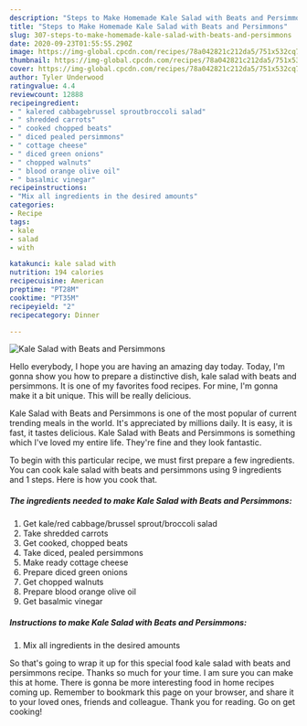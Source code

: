 ```yaml
---
description: "Steps to Make Homemade Kale Salad with Beats and Persimmons"
title: "Steps to Make Homemade Kale Salad with Beats and Persimmons"
slug: 307-steps-to-make-homemade-kale-salad-with-beats-and-persimmons
date: 2020-09-23T01:55:55.290Z
image: https://img-global.cpcdn.com/recipes/78a042821c212da5/751x532cq70/kale-salad-with-beats-and-persimmons-recipe-main-photo.jpg
thumbnail: https://img-global.cpcdn.com/recipes/78a042821c212da5/751x532cq70/kale-salad-with-beats-and-persimmons-recipe-main-photo.jpg
cover: https://img-global.cpcdn.com/recipes/78a042821c212da5/751x532cq70/kale-salad-with-beats-and-persimmons-recipe-main-photo.jpg
author: Tyler Underwood
ratingvalue: 4.4
reviewcount: 12888
recipeingredient:
- " kalered cabbagebrussel sproutbroccoli salad"
- " shredded carrots"
- " cooked chopped beats"
- " diced pealed persimmons"
- " cottage cheese"
- " diced green onions"
- " chopped walnuts"
- " blood orange olive oil"
- " basalmic vinegar"
recipeinstructions:
- "Mix all ingredients in the desired amounts"
categories:
- Recipe
tags:
- kale
- salad
- with

katakunci: kale salad with 
nutrition: 194 calories
recipecuisine: American
preptime: "PT28M"
cooktime: "PT35M"
recipeyield: "2"
recipecategory: Dinner

---
```



![Kale Salad with Beats and Persimmons](https://img-global.cpcdn.com/recipes/78a042821c212da5/751x532cq70/kale-salad-with-beats-and-persimmons-recipe-main-photo.jpg)

Hello everybody, I hope you are having an amazing day today. Today, I'm gonna show you how to prepare a distinctive dish, kale salad with beats and persimmons. It is one of my favorites food recipes. For mine, I'm gonna make it a bit unique. This will be really delicious.



Kale Salad with Beats and Persimmons is one of the most popular of current trending meals in the world. It's appreciated by millions daily. It is easy, it is fast, it tastes delicious. Kale Salad with Beats and Persimmons is something which I've loved my entire life. They're fine and they look fantastic.


To begin with this particular recipe, we must first prepare a few ingredients. You can cook kale salad with beats and persimmons using 9 ingredients and 1 steps. Here is how you cook that.

<!--inarticleads1-->

##### The ingredients needed to make Kale Salad with Beats and Persimmons:

1. Get  kale/red cabbage/brussel sprout/broccoli salad
1. Take  shredded carrots
1. Get  cooked, chopped beats
1. Take  diced, pealed persimmons
1. Make ready  cottage cheese
1. Prepare  diced green onions
1. Get  chopped walnuts
1. Prepare  blood orange olive oil
1. Get  basalmic vinegar




<!--inarticleads2-->

##### Instructions to make Kale Salad with Beats and Persimmons:

1. Mix all ingredients in the desired amounts




So that's going to wrap it up for this special food kale salad with beats and persimmons recipe. Thanks so much for your time. I am sure you can make this at home. There is gonna be more interesting food in home recipes coming up. Remember to bookmark this page on your browser, and share it to your loved ones, friends and colleague. Thank you for reading. Go on get cooking!
